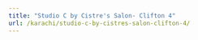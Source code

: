 ```yaml
---
title: "Studio C by Cistre's Salon- Clifton 4"
url: /karachi/studio-c-by-cistres-salon-clifton-4/
---
```

